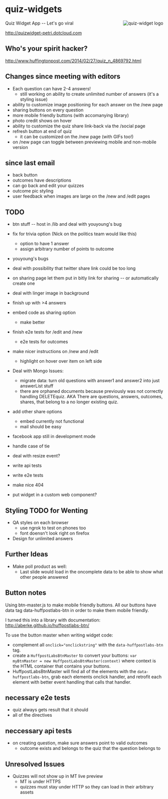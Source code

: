 quiz-widgets
============
<img src="http://www.cosgrovecare.org.uk/wp-content/uploads/2013/08/Quiz_button-small.png"
 alt="quiz-widget logo" align="right" />

Quiz Widget App -- Let's go viral

<http://quizwidget-petri.dotcloud.com>

Who's your spirit hacker?
---
<http://www.huffingtonpost.com/2014/02/27/quiz_n_4869792.html>



Changes since meeting with editors
---

- Each question can have 2-4 answers! 
	- still working on ability to create unlimited number of answers (it's a styling issue)
- ability to customize image positioning for each answer on the /new page
- sharing buttons on every question
- more mobile friendly buttons (with accomanying library)
- photo credit shows on hover
- ability to customize the quiz share link-back via the /social page
- refresh button at end of quiz 
	- it can be customized on the /new page (with GIFs too!)
- on /new page can toggle between previewing mobile and non-mobile version

since last email
---
- back button
- outcomes have descriptions
- can go back and edit your quizzes
- outcome pic styling
- user feedback when images are large on the /new and /edit pages


TODO
---

- btn stuff -- host in /lib and deal with youyoung's bug

- fix for trivia option (Nick on the politics team would like this)
	- option to have 1 answer
	- assign arbitrary number of points to outcome
	
- youyoung's bugs
- deal with possibility that twitter share link could be too long
- on sharing page let them put in bitly link for sharing -- or automatically create one

- deal with linger image in background

- finish up with >4 answers

- embed code as sharing option
	- make better


- finish e2e tests for /edit and /new
	- e2e tests for outcomes

- make nicer instructions on /new and /edit
	- highlight on hover over item on left side

- Deal with Mongo Issues:
	- migrate data: turn old questions with answer1 and answer2 into just answerList stuff
	- there are orphaned documents because previously was not correctly handling DELETEquiz.  AKA There are questions, answers, outcomes, shares, that belong to a no longer existing quiz.
- add other share options 
	- embed currently not functional
	- mail should be easy
- facebook app still in development mode
- handle case of tie
- deal with resize event?
- write api tests
- write e2e tests
- make nice 404

- put widget in a custom web component?

Styling TODO for Wenting
---
- QA styles on each browser
	- use ngrok to test on phones too
	- font doensn't look right on firefox
- Design for unlimited answers

Further Ideas
---

- Make poll product as well:
	- Last slide would load in the oncomplete data to be able to show what other people answered

Button notes
---
Using btn-master.js to make mobile friendly buttons.  All our buttons have data tag data-huffpostlabs-btn in order to make them mobile friendly.

I turned this into a library with documentation: <http://aberke.github.io/huffpostlabs-btn/>

To use the button master when writing widget code:

- complement all ```onclick="onclickstring"``` with the ```data-huffpostlabs-btn``` tag.
- create a ```HuffpostLabsBtnMaster``` to convert your buttons: ```var myBtnMaster = new HuffpostLabsBtnMaster(context)``` where context is the HTML container that contains your buttons.
- HuffpostLabsBtnMaster will find all of the elements with the ```data-huffpostlabs-btn```, grab each elements onclick handler, and retrofit each element with better event handling that calls that handler.


necessary e2e tests
---

- quiz always gets result that it should
- all of the directives

neccessary api tests
---

- on creating question, make sure answers point to valid outcomes
	- outcome exists and belongs to the quiz that the question belongs to

Unresolved Issues
---

- Quizzes will not show up in MT live preview
	- MT is under HTTPS
	- quizzes must stay under HTTP so they can load in their arbitrary assets



